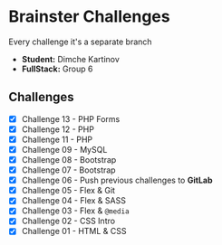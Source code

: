 # Brainster Challenges
Every challenge it's a separate branch
- **Student:** Dimche Kartinov
- **FullStack:** Group 6

## Challenges
- [x] Challenge 13 - PHP Forms
- [X] Challenge 12 - PHP
- [x] Challenge 11 - PHP
- [x] Challenge 09 - MySQL
- [x] Challenge 08 - Bootstrap
- [x] Challenge 07 - Bootstrap
- [x] Challenge 06 - Push previous challenges to **GitLab**
- [x] Challenge 05 - Flex & Git
- [x] Challenge 04 - Flex & SASS
- [x] Challenge 03 - Flex & `@media`
- [x] Challenge 02 - CSS Intro
- [x] Challenge 01 - HTML & CSS
